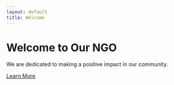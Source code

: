 ```yaml
---
layout: default
title: Welcome
---
```


# Welcome to Our NGO

We are dedicated to making a positive impact in our community.

[Learn More](#about)
